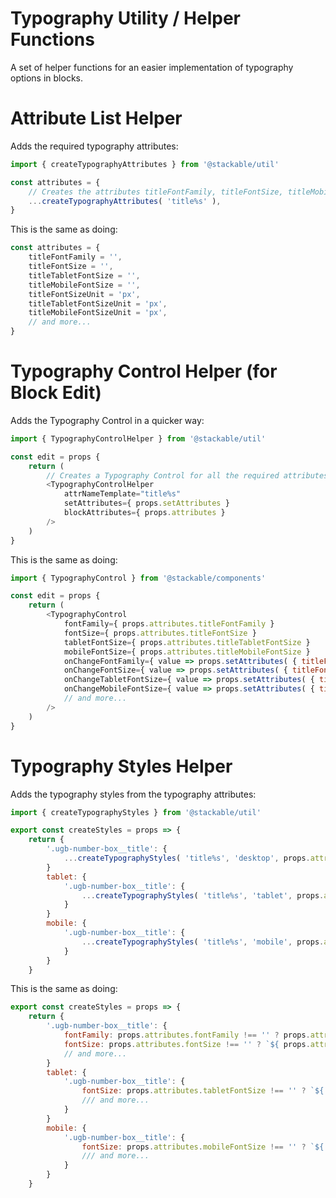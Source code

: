 # Typography Utility / Helper Functions

A set of helper functions for an easier implementation of typography options in blocks.

# Attribute List Helper

Adds the required typography attributes:

```js
import { createTypographyAttributes } from '@stackable/util'

const attributes = {
	// Creates the attributes titleFontFamily, titleFontSize, titleMobileFontSize, ...
	...createTypographyAttributes( 'title%s' ),
}
```

This is the same as doing:

```js
const attributes = {
	titleFontFamily = '',
	titleFontSize = '',
	titleTabletFontSize = '',
	titleMobileFontSize = '',
	titleFontSizeUnit = 'px',
	titleTabletFontSizeUnit = 'px',
	titleMobileFontSizeUnit = 'px',
	// and more...
}
```

# Typography Control Helper (for Block Edit)

Adds the Typography Control in a quicker way:

```js
import { TypographyControlHelper } from '@stackable/util'

const edit = props {
	return (
		// Creates a Typography Control for all the required attributes.
		<TypographyControlHelper
			attrNameTemplate="title%s"
			setAttributes={ props.setAttributes }
			blockAttributes={ props.attributes }
		/>
	)
}
```

This is the same as doing:

```js
import { TypographyControl } from '@stackable/components'

const edit = props {
	return (
		<TypographyControl
			fontFamily={ props.attributes.titleFontFamily }
			fontSize={ props.attributes.titleFontSize }
			tabletFontSize={ props.attributes.titleTabletFontSize }
			mobileFontSize={ props.attributes.titleMobileFontSize }
			onChangeFontFamily={ value => props.setAttributes( { titleFontFamily: value } ) }
			onChangeFontSize={ value => props.setAttributes( { titleFontSize: value } ) }
			onChangeTabletFontSize={ value => props.setAttributes( { titleTitleFontSize: value } ) }
			onChangeMobileFontSize={ value => props.setAttributes( { titleMobileFontSize: value } ) }
			// and more...
		/>
	)
}
```

# Typography Styles Helper

Adds the typography styles from the typography attributes:

```js
import { createTypographyStyles } from '@stackable/util'

export const createStyles = props => {
	return {
		'.ugb-number-box__title': {
			...createTypographyStyles( 'title%s', 'desktop', props.attributes ),
		}
		tablet: {
			'.ugb-number-box__title': {
				...createTypographyStyles( 'title%s', 'tablet', props.attributes ),
			}	
		}
		mobile: {
			'.ugb-number-box__title': {
				...createTypographyStyles( 'title%s', 'mobile', props.attributes ),
			}	
		}
	}
```

This is the same as doing:

```js
export const createStyles = props => {
	return {
		'.ugb-number-box__title': {
			fontFamily: props.attributes.fontFamily !== '' ? props.attributes.fontFamily : undefined,
			fontSize: props.attributes.fontSize !== '' ? `${ props.attributes.fontSize }${ props.attributes.fontSizeUnit }` : undefined,
			// and more...
		}
		tablet: {
			'.ugb-number-box__title': {
				fontSize: props.attributes.tabletFontSize !== '' ? `${ props.attributes.tabletFontSize }${ props.attributes.tabletFontSizeUnit }` : undefined,
				/// and more...
			}	
		}
		mobile: {
			'.ugb-number-box__title': {
				fontSize: props.attributes.mobileFontSize !== '' ? `${ props.attributes.mobileFontSize }${ props.attributes.mobileFontSizeUnit }` : undefined,
				/// and more...
			}	
		}
	}
```
